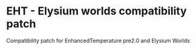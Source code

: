 # EHT - Elysium worlds compatibility patch
Compatibility patch for EnhancedTemperature pre2.0 and Elysium Worlds
